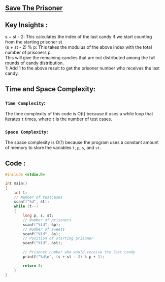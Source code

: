 ## [Save The Prisoner](https://www.hackerrank.com/challenges/save-the-prisoner/problem)

## Key Insights : 
s + st - 2: This calculates the index of the last candy if we start counting from the starting prisoner st.<br>
(s + st - 2) % p: This takes the modulus of the above index with the total number of prisoners p.<br> 
This will give the remaining candies that are not distributed among the full rounds of candy distribution.<br>
1: Add 1 to the above result to get the prisoner number who receives the last candy.<br>

## Time and Space Complexity:
### `Time Complexity`:
The time complexity of this code is O(t) because it uses a while loop that iterates `t` times, where `t` is the number of test cases.

### `Space Complexity`:
The space complexity is O(1) because the program uses a constant amount of memory to store the variables `t`, `p`, `s`, and `st`.

## Code :
```c
#include <stdio.h>

int main()
{
    int t;
    // Number of testcases
    scanf("%d", &t);
    while (t--)
    {
        long p, s, st;
        // Number of prisoners
        scanf("%ld", &p);
        // Number of sweets
        scanf("%ld", &s);
        // Position of starting prisoner
        scanf("%ld", &st);
        
        // Prisoner number who would receive the last candy
        printf("%d\n", (s + st - 2) % p + 1);

        return 0;
    }
}
```
